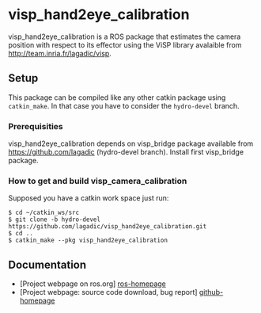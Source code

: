 # visp_hand2eye_calibration

visp_hand2eye_calibration is a ROS package that estimates the camera position with respect to its effector using the ViSP library avalaible from <http://team.inria.fr/lagadic/visp>. 

## Setup

This package can be compiled like any other catkin package using `catkin_make`. In that case you have to consider the `hydro-devel` branch.

### Prerequisities

visp_hand2eye_calibration depends on visp_bridge package available from <https://github.com/lagadic> (hydro-devel branch). Install first visp_bridge package.

### How to get and build visp_camera_calibration

Supposed you have a catkin work space just run:

	$ cd ~/catkin_ws/src 
	$ git clone -b hydro-devel https://github.com/lagadic/visp_hand2eye_calibration.git
	$ cd ..
	$ catkin_make --pkg visp_hand2eye_calibration

Documentation
-------------

* [Project webpage on ros.org] [ros-homepage]
* [Project webpage: source code download, bug report] [github-homepage]

[github-homepage]: https://github.com/lagadic/visp_camera_calibration
[ros-homepage]: http://www.ros.org/wiki/visp_camera_calibration

